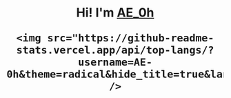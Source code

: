 <div align="center">
	<h1>Hi! I'm <a href="https://twitter.com/Byzan_Solutions">AE_0h</a> 
	<br />
<!-- 	<a href="https://www.gnu.org/gnu/linux-and-gnu.en.html"><img src="https://img.shields.io/badge/OS-GNU/Linux-cdd6f4?style=flat&logo=gnu" /></a>
	<a href="https://archlinux.org"><img src="https://img.shields.io/badge/DISTRO-Arch-74c7ec?style=flat&logo=arch-linux" /></a>
	<a href="https://neovim.io"><img src="https://img.shields.io/badge/EDITOR-Neovim-a6e3a1?style=flat&logo=neovim" /></a> -->
<!-- 	<a href="https://www.rust-lang.org"><img src="https://img.shields.io/badge/LANG-Rust-f2cdcd?style=flat&logo=rust" /></a>
	<br />
	<a href="https://github.com/AE-0h"><img src="https://img.shields.io/github/stars/0xhiro?color=cdd6f4&label=GITHUB&style=flat&logo=github" /></a> -->

	<img src="https://github-readme-stats.vercel.app/api/top-langs/?username=AE-0h&theme=radical&hide_title=true&langs_count=8&layout=compact&hide_border=true" />
</div>
